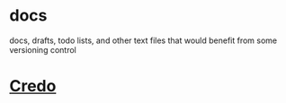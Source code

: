 docs
====

docs, drafts, todo lists, and other text files that would benefit from some versioning control


# [Credo](credo.md)
